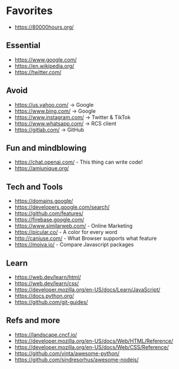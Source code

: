 # Favorites

- https://80000hours.org/

## Essential

- https://www.google.com/
- https://en.wikipedia.org/
- https://twitter.com/

## Avoid

- https://us.yahoo.com/ -> Google
- https://www.bing.com/ -> Google
- https://www.instagram.com/ -> Twitter & TikTok
- https://www.whatsapp.com/ -> RCS client
- https://gitlab.com/ -> GitHub

## Fun and mindblowing

- https://chat.openai.com/ - This thing can write code!
- https://amiunique.org/

## Tech and Tools

- https://domains.google/
- https://developers.google.com/search/
- https://github.com/features/
- https://firebase.google.com/
- https://www.similarweb.com/ - Online Marketing
- https://picular.co/ - A color for every word
- http://caniuse.com/ - What Browser supports what feature
- https://moiva.io/ - Compare Javascript packages

## Learn

- https://web.dev/learn/html/
- https://web.dev/learn/css/
- https://developer.mozilla.org/en-US/docs/Learn/JavaScript/
- https://docs.python.org/
- https://github.com/git-guides/

## Refs and more

- https://landscape.cncf.io/
- https://developer.mozilla.org/en-US/docs/Web/HTML/Reference/
- https://developer.mozilla.org/en-US/docs/Web/CSS/Reference/
- https://github.com/vinta/awesome-python/
- https://github.com/sindresorhus/awesome-nodejs/
